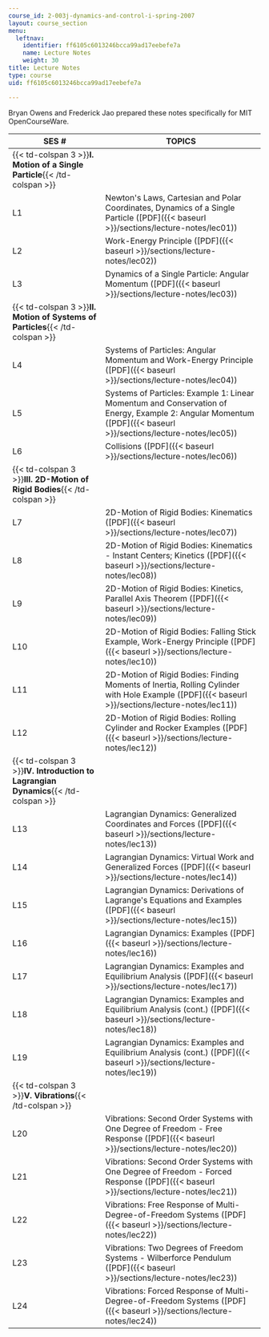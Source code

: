 ```yaml
---
course_id: 2-003j-dynamics-and-control-i-spring-2007
layout: course_section
menu:
  leftnav:
    identifier: ff6105c6013246bcca99ad17eebefe7a
    name: Lecture Notes
    weight: 30
title: Lecture Notes
type: course
uid: ff6105c6013246bcca99ad17eebefe7a

---
```


Bryan Owens and Frederick Jao prepared these notes specifically for MIT OpenCourseWare.

| SES # | TOPICS |
| --- | --- |
| {{< td-colspan 3 >}}**I. Motion of a Single Particle**{{< /td-colspan >}} |||
| L1 | Newton's Laws, Cartesian and Polar Coordinates, Dynamics of a Single Particle ([PDF]({{< baseurl >}}/sections/lecture-notes/lec01)) |
| L2 | Work-Energy Principle ([PDF]({{< baseurl >}}/sections/lecture-notes/lec02)) |
| L3 | Dynamics of a Single Particle: Angular Momentum ([PDF]({{< baseurl >}}/sections/lecture-notes/lec03)) |
| {{< td-colspan 3 >}}**II. Motion of Systems of Particles**{{< /td-colspan >}} |||
| L4 | Systems of Particles: Angular Momentum and Work-Energy Principle ([PDF]({{< baseurl >}}/sections/lecture-notes/lec04)) |
| L5 | Systems of Particles: Example 1: Linear Momentum and Conservation of Energy, Example 2: Angular Momentum ([PDF]({{< baseurl >}}/sections/lecture-notes/lec05)) |
| L6 | Collisions ([PDF]({{< baseurl >}}/sections/lecture-notes/lec06)) |
| {{< td-colspan 3 >}}**III. 2D-Motion of Rigid Bodies**{{< /td-colspan >}} |||
| L7 | 2D-Motion of Rigid Bodies: Kinematics ([PDF]({{< baseurl >}}/sections/lecture-notes/lec07)) |
| L8 | 2D-Motion of Rigid Bodies: Kinematics - Instant Centers; Kinetics ([PDF]({{< baseurl >}}/sections/lecture-notes/lec08)) |
| L9 | 2D-Motion of Rigid Bodies: Kinetics, Parallel Axis Theorem ([PDF]({{< baseurl >}}/sections/lecture-notes/lec09)) |
| L10 | 2D-Motion of Rigid Bodies: Falling Stick Example, Work-Energy Principle ([PDF]({{< baseurl >}}/sections/lecture-notes/lec10)) |
| L11 | 2D-Motion of Rigid Bodies: Finding Moments of Inertia, Rolling Cylinder with Hole Example ([PDF]({{< baseurl >}}/sections/lecture-notes/lec11)) |
| L12 | 2D-Motion of Rigid Bodies: Rolling Cylinder and Rocker Examples ([PDF]({{< baseurl >}}/sections/lecture-notes/lec12)) |
| {{< td-colspan 3 >}}**IV. Introduction to Lagrangian Dynamics**{{< /td-colspan >}} |||
| L13 | Lagrangian Dynamics: Generalized Coordinates and Forces ([PDF]({{< baseurl >}}/sections/lecture-notes/lec13)) |
| L14 | Lagrangian Dynamics: Virtual Work and Generalized Forces ([PDF]({{< baseurl >}}/sections/lecture-notes/lec14)) |
| L15 | Lagrangian Dynamics: Derivations of Lagrange's Equations and Examples ([PDF]({{< baseurl >}}/sections/lecture-notes/lec15)) |
| L16 | Lagrangian Dynamics: Examples ([PDF]({{< baseurl >}}/sections/lecture-notes/lec16)) |
| L17 | Lagrangian Dynamics: Examples and Equilibrium Analysis ([PDF]({{< baseurl >}}/sections/lecture-notes/lec17)) |
| L18 | Lagrangian Dynamics: Examples and Equilibrium Analysis (cont.) ([PDF]({{< baseurl >}}/sections/lecture-notes/lec18)) |
| L19 | Lagrangian Dynamics: Examples and Equilibrium Analysis (cont.) ([PDF]({{< baseurl >}}/sections/lecture-notes/lec19)) |
| {{< td-colspan 3 >}}**V. Vibrations**{{< /td-colspan >}} |||
| L20 | Vibrations: Second Order Systems with One Degree of Freedom - Free Response ([PDF]({{< baseurl >}}/sections/lecture-notes/lec20)) |
| L21 | Vibrations: Second Order Systems with One Degree of Freedom - Forced Response ([PDF]({{< baseurl >}}/sections/lecture-notes/lec21)) |
| L22 | Vibrations: Free Response of Multi-Degree-of-Freedom Systems ([PDF]({{< baseurl >}}/sections/lecture-notes/lec22)) |
| L23 | Vibrations: Two Degrees of Freedom Systems - Wilberforce Pendulum ([PDF]({{< baseurl >}}/sections/lecture-notes/lec23)) |
| L24 | Vibrations: Forced Response of Multi-Degree-of-Freedom Systems ([PDF]({{< baseurl >}}/sections/lecture-notes/lec24))